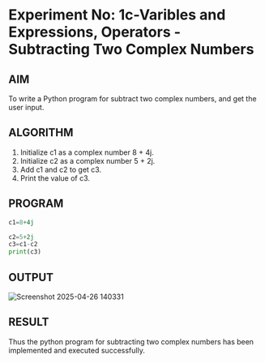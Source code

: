 # Experiment No: 1c-Varibles and Expressions, Operators - Subtracting Two Complex Numbers

## AIM
To write a Python program for subtract two complex numbers, and get the user input.

## ALGORITHM
1. Initialize c1 as a complex number 8 + 4j.
2. Initialize c2 as a complex number 5 + 2j.
3. Add c1 and c2 to get c3.
4. Print the value of c3.

## PROGRAM
```python
c1=8+4j

c2=5+2j
c3=c1-c2
print(c3)
```

## OUTPUT
![Screenshot 2025-04-26 140331](https://github.com/user-attachments/assets/8eec43d6-1786-40df-9d80-74bcfb10b2e1)

## RESULT
Thus the python program for subtracting two complex numbers has been implemented and executed successfully.

